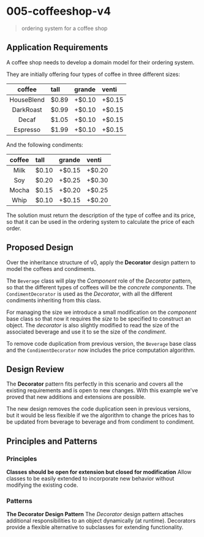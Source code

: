 # 005-coffeeshop-v4
> ordering system for a coffee shop 

## Application Requirements
A coffee shop needs to develop a domain model for their ordering system.

They are initially offering four types of coffee in three different sizes:

| coffee     | tall  | grande | venti  |
| :--:       | :--   | :--    | :--    |
| HouseBlend | $0.89 | +$0.10 | +$0.15 |
| DarkRoast  | $0.99 | +$0.10 | +$0.15 |
| Decaf      | $1.05 | +$0.10 | +$0.15 |
| Espresso   | $1.99 | +$0.10 | +$0.15 |   

And the following condiments:

| coffee | tall  | grande | venti  |
| :--:   | :--   | :--    | :--    |
| Milk   | $0.10 | +$0.15 | +$0.20 |
| Soy    | $0.20 | +$0.25 | +$0.30 |
| Mocha  | $0.15 | +$0.20 | +$0.25 |
| Whip   | $0.10 | +$0.15 | +$0.20 |


The solution must return the description of the type of coffee and its price, so that it can be used in the ordering system to calculate the price of each order.

## Proposed Design
Over the inheritance structure of v0, apply the **Decorator** design pattern to model the coffees and condiments.

The `Beverage` class will play the *Component* role of the *Decorator* pattern, so that the different types of coffees will be the *concrete components*. The `CondimentDecorator` is used as the *Decorator*, with all the different condiments inheriting from this class.

For managing the size we introduce a small modification on the *component* base class so that now it requires the *size* to be specified to construct an object. The *decorator* is also slightly modified to read the size of the associated beverage and use it to se the size of the *condiment*.

To remove code duplication from previous version, the `Beverage` base class and the `CondimentDecorator` now includes the price computation algorithm. 

## Design Review
The **Decorator** pattern fits perfectly in this scenario and covers all the existing requirements and is open to new changes. With this example we've proved that new additions and extensions are possible.

The new design removes the code duplication seen in previous versions, but it would be less flexible if we the algorithm to change the prices has to be updated from beverage to beverage and from condiment to condiment.

## Principles and Patterns

### Principles

**Classes should be open for extension but closed for modification**
Allow classes to be easily extended to incorporate new behavior without modifying the existing code.

### Patterns
**The Decorator Design Pattern**
The *Decorator* design pattern attaches additional responsibilities to an object dynamically (at runtime). 
Decorators provide a flexible alternative to subclasses for extending functionality.
